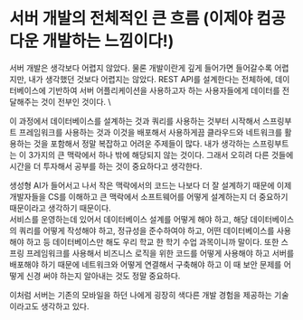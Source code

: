 # 서버 개발의 전체적인 큰 흐름 (이제야 컴공 다운 개발하는 느낌이다!)

서버 개발은 생각보다 어렵지 않았다. 물론 개발이란게 깊게 들어가면 들어갈수록 어렵지만, 내가 생각했던 것보다 어렵지는 않았다. REST API를 설계한다는 전체하에, 데이터베이스에 기반하여 서버 어플리케이션을 사용하고자 하는 사용자들에게 데이터를 전달해주는 것이 전부인 것이다. \

이 과정에서 데이터베이스를 설계하는 것과 쿼리를 사용하는 것부터 시작해서 스프링부트 프레임워크를 사용하는 것과 이것을 배포해서 사용하게끔 클라우드와 네트워크를 활용하는 것을 포함해서 정말 복잡하고 어려운 주제들이 많다. 내가 생각하는 스프링부트는 이 3가지의 큰 맥락에서 하나 밖에 해당되지 않는 것이다. 그래서 오히려 다른 것들에 시간을 더 투자해서 공부를 하는 것이 중요하다고 생각한다.

생성형 AI가 들어서고 나서 작은 맥락에서의 코드는 나보다 더 잘 설계하기 때문에 이제 개발자들을 CS를 이해하고 큰 맥락에서 소프트웨어를 어떻게 설계하는지 더 중요하기 때문이라고 생각하기 때문이다. \
서비스를 운영하는데 있어서 데이터베이스 설계를 어떻게 해야 하고, 해당 데이터베이스의 쿼리를 어떻게 작성해야 하고, 정규성을 준수하여야 하고, 어떤 데이터베이스를 사용해야 하고 등 데이터베이스만 해도 우리 학교 한 학기 수업 과목이니까 말이다. 또한 스프링 프레임워크를 사용해서 비즈니스 로직을 위한 코드를 어떻게 사용해야 하고 서버를 배포해야 하기 때문에 네트워크와 어떻게 연결해서 구축해야 하고 이 때 보안 문제를 어떻게 신경 써야 하는지 알아내는 것도 정말 중요하다.

이처럼 서버는 기존의 모바일을 하던 나에게 굉장히 색다른 개발 경험을 제공하는 기술이라고도 생각하고 있다.
